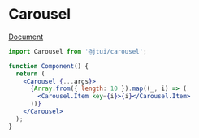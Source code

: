 # Carousel

[Document](https://ui.jing-tech.me/components/carousel)

```jsx
import Carousel from '@jtui/carousel';

function Component() {
  return (
    <Carousel {...args}>
      {Array.from({ length: 10 }).map((_, i) => (
        <Carousel.Item key={i}>{i}</Carousel.Item>
      ))}
    </Carousel>
  );
}
```
